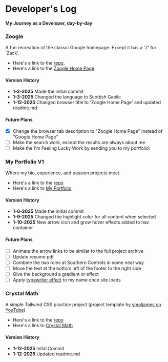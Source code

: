 # Developer's Log
**My Journey as a Developer, day-by-day**

### Zoogle
A fun recreation of the classic Google homepage. Except it has a 'Z' for 'Zack'.

- Here's a link to the [repo](https://github.com/zackisbell/zoogle/).
- Here's a link to the [Zoogle Home Page](https://zooglebyzack.netlify.app/).

#### Version History
- **1-2-2025** Made the initial commit
- **1-3-2025** Changed the language to Scottish Gaelic
- **1-12-2025** Changed browser title to 'Zoogle Home Page' and updated readme.md 

#### Future Plans
- [x] Change the browser tab description to "Zoogle Home Page" instead of "Google Home Page" 
- [ ] Make the search work, except the results are always about me
- [ ] Make the I'm Feeling Lucky Work by sending you to my portfolio\

### My Portfolio V1
Where my bio, experience, and passion projects meet.

- Here's a link to the [repo](https://github.com/zackisbell/zackisbell-ultimateportfolio)
- Here's a link to [My Portfolio](https://zackisbell.netlify.app/)

#### Version History
- **1-6-2025** Made the initial commit
- **1-9-2025** Changed the highlight color for all content when selected
- **1-10-2025** New arrow icon and grow hover effects added to nav container

#### Future Plans
- [ ] Animate the arrow links to be similar to the full project archive
- [ ] Update resume pdf
- [ ] Combine the two roles at Southern Controls in some neat way
- [ ] Move the text at the bottom left of the footer to the right side
- [ ] Give the background a gradient or effect
- [ ] Apply [typewriter effect](https://www.youtube.com/shorts/fTOcWMD_5pk) to my name once site loads

### Crystal Math
A simple Tailwind CSS practice project (project template by [smoljames on YouTube](https://youtu.be/W-LDhPyv478))

- Here's a link to the [repo](https://github.com/zackisbell/crystal-math)
- Here's a link to [Crystal Math](https://zackscrystalmath.netlify.app/)

#### Version History
- **1-12-2025** Inital Commit
- **1-12-2025** Updated readme.md